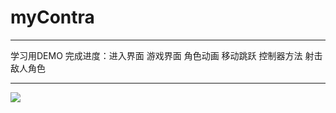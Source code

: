 # myContra
***
学习用DEMO 完成进度：进入界面 游戏界面 角色动画 移动跳跃 控制器方法 射击 敌人角色
***
![](https://github.com/BOXinWORLD/myContra/raw/master/Resource/MainBG.jpg)

